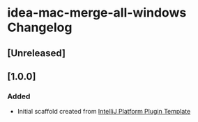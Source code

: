 <!-- Keep a Changelog guide -> https://keepachangelog.com -->

# idea-mac-merge-all-windows Changelog

## [Unreleased]

## [1.0.0]
### Added
- Initial scaffold created from [IntelliJ Platform Plugin Template](https://github.com/JetBrains/intellij-platform-plugin-template)


